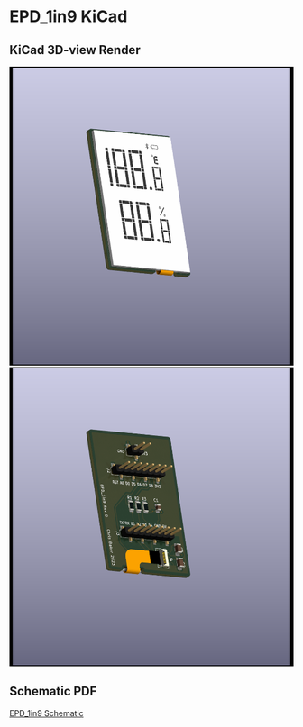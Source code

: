 # EPD_1in9 KiCad

## KiCad 3D-view Render
![KiCad 3D-view Render Front](../../doc/kicad_render_front.png)
![KiCad 3D-view Render Back](../../doc/kicad_render_back.png)

## Schematic PDF
[EPD_1in9 Schematic](EPD_1in9_schematic.pdf)
